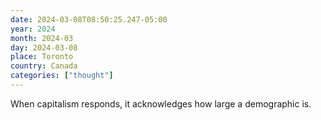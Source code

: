 ```yaml
---
date: 2024-03-08T08:50:25.247-05:00
year: 2024
month: 2024-03
day: 2024-03-08
place: Toronto
country: Canada
categories: ["thought"]
---
```

When capitalism responds, it acknowledges how large a demographic is.

